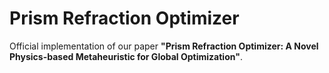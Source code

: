 # Prism Refraction Optimizer
Official implementation of our paper **"Prism Refraction Optimizer: A Novel Physics-based Metaheuristic for Global Optimization"**.  
 

